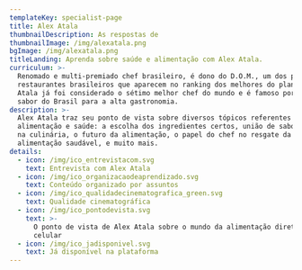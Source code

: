 ```yaml
---
templateKey: specialist-page
title: Alex Atala
thumbnailDescription: As respostas de
thumbnailImage: /img/alexatala.png
bgImage: /img/alexatala.png
titleLanding: Aprenda sobre saúde e alimentação com Alex Atala.
curriculum: >-
  Renomado e multi-premiado chef brasileiro, é dono do D.O.M., um dos poucos
  restaurantes brasileiros que aparecem no ranking dos melhores do planeta.
  Atala já foi considerado o sétimo melhor chef do mundo e é famoso por levar o
  sabor do Brasil para a alta gastronomia.
description: >-
  Alex Atala traz seu ponto de vista sobre diversos tópicos referentes à
  alimentação e saúde: a escolha dos ingredientes certos, união de sabor e saúde
  na culinária, o futuro da alimentação, o papel do chef no resgate da
  alimentação saudável, e muito mais.
details:
  - icon: /img/ico_entrevistacom.svg
    text: Entrevista com Alex Atala
  - icon: /img/ico_organizacaodeaprendizado.svg
    text: Conteúdo organizado por assuntos
  - icon: /img/ico_qualidadecinematografica_green.svg
    text: Qualidade cinematográfica
  - icon: /img/ico_pontodevista.svg
    text: >-
      O ponto de vista de Alex Atala sobre o mundo da alimentação direto no seu
      celular
  - icon: /img/ico_jadisponivel.svg
    text: Já disponível na plataforma
---
```


